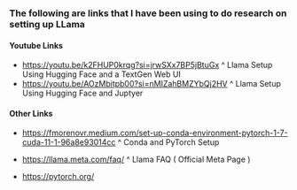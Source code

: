 ### The following are links that I have been using to do research on setting up LLama


#### Youtube Links
+ https://youtu.be/k2FHUP0krqg?si=jrwSXx7BP5jBtuGx 
^ Llama Setup Using Hugging Face and a TextGen Web UI
+ https://youtu.be/AOzMbitpb00?si=nMIZahBMZYbQj2HV
^ Llama Setup Using Hugging Face and Juptyer 



#### Other Links
+ https://fmorenovr.medium.com/set-up-conda-environment-pytorch-1-7-cuda-11-1-96a8e93014cc
^ Conda and PyTorch Setup

+ https://llama.meta.com/faq/
^ Llama FAQ ( Official Meta Page )

+ https://pytorch.org/

